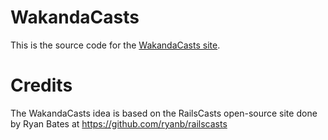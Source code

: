# WakandaCasts

This is the source code for the [WakandaCasts site](http://example.com/).

# Credits

The WakandaCasts idea is based on the RailsCasts open-source site done by Ryan Bates at https://github.com/ryanb/railscasts
